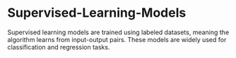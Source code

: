 # Supervised-Learning-Models
Supervised learning models are trained using labeled datasets, meaning the algorithm learns from input-output pairs. These models are widely used for classification and regression tasks.
